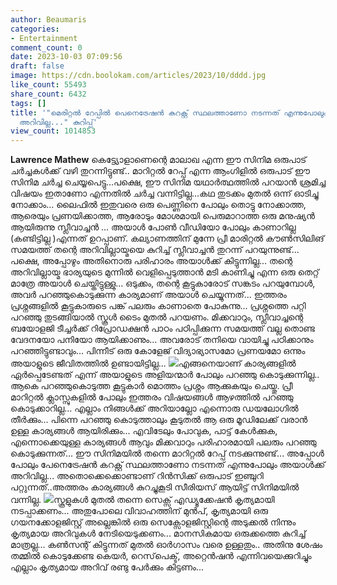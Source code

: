 ```yaml
---
author: Beaumaris
categories:
- Entertainment
comment_count: 0
date: 2023-10-03 07:09:56
draft: false
image: https://cdn.boolokam.com/articles/2023/10/dddd.jpg
like_count: 55493
share_count: 6432
tags: []
title: '"മെരിറ്റൽ റേപ്പിൽ പെനെട്രേഷൻ കറക്റ്റ് സ്ഥലത്താണോ നടന്നത് എന്നുപോലും അയാൾക്ക്
  അറിവില്ല..." കുറിപ്പ്'
view_count: 1014853
---
```


**Lawrence Mathew** കെട്ട്യോളാണെന്റെ മാലാഖ എന്ന ഈ സിനിമ ഒരുപാട് ചർച്ചകൾക്ക് വഴി തുറന്നിട്ടുണ്ട്.. മാറിറ്റൽ റേപ്പ് എന്ന ആംഗിളിൽ ഒരുപാട് ഈ സിനിമ ചർച്ച ചെയ്യപെട്ടു...പക്ഷെ, ഈ സിനിമ യഥാർത്ഥത്തിൽ പറയാൻ ശ്രമിച്ച വിഷയം ഇതാണോ എന്നതിൽ ചർച്ച വന്നിട്ടില്ല...കഥ തുടക്കം മുതൽ ഒന്ന് ഓടിച്ചു നോക്കാം... ലൈഫിൽ ഇതുവരെ ഒരു പെണ്ണിനെ പോലും തൊട്ടു നോക്കാത്ത, ആരെയും പ്രണയിക്കാത്ത, ആരോടും മോശമായി പെരുമാറാത്ത ഒരു മനുഷ്യൻ ആയിരുന്നു സ്ലീവാച്ചൻ ... അയാൾ പോൺ വീഡിയോ പോലും കാണാറില്ല (കണ്ടിട്ടില്ല )എന്നത് ഉറപ്പാണ്. കല്യാണത്തിന് മുന്നേ പ്രീ മാരിറ്റൽ കൗൺസിലിങ് സമയത്ത് തന്റെ അറിവില്ലായ്മയെ കുറിച്ച് സ്ലീവാച്ചൻ തുറന്ന് പറയുന്നുണ്ട്... പക്ഷെ, അപ്പോഴും അതിനൊരു പരിഹാരം അയാൾക്ക് കിട്ടുന്നില്ല... തന്റെ അറിവില്ലായ്മ ഭാര്യയുടെ മുന്നിൽ വെളിപ്പെടുത്താൻ മടി കാണിച്ചു എന്ന ഒരു തെറ്റ് മാത്രേ അയാൾ ചെയ്തിട്ടുള്ളു... ഒടുക്കം, തന്റെ കൂട്ടുകാരോട് സങ്കടം പറയുമ്പോൾ, അവർ പറഞ്ഞുകൊടുക്കുന്ന കാര്യമാണ് അയാൾ ചെയ്യുന്നത്... ഇത്തരം പ്രശ്നങ്ങളിൽ കൂട്ടുകാരുടെ പങ്ക് പലരും കാണാതെ പോകുന്നു... പ്രശ്നത്തെ പറ്റി പറഞ്ഞു തുടങ്ങിയാൽ സ്കൂൾ ടൈം മുതൽ പറയണം. മിക്കവാറും, സ്ലീവാച്ചന്റെ ബയോളജി ടീച്ചർക്ക് റിപ്രോഡക്ഷൻ പാഠം പഠിപ്പിക്കുന്ന സമയത്ത് വല്ല തൊണ്ട വേദനയോ പനിയോ ആയിക്കാണും... അവരോട് തനിയെ വായിച്ചു പഠിക്കാനും പറഞ്ഞിട്ടുണ്ടാവും... പിന്നീട് ഒരു കോളേജ് വിദ്യാഭ്യാസമോ പ്രണയമോ ഒന്നും അയാളുടെ ജീവിതത്തിൽ ഉണ്ടായിട്ടില്ല... ![](https://cdn.boolokam.com/articles/2023/10/dddd.jpg)എങ്ങനെയാണ് കാര്യങ്ങളിൽ ഏർപ്പെടേണ്ടത് എന്ന് അയാളുടെ അളിയന്മാർ പോലും പറഞ്ഞു കൊടുക്കുന്നില്ല.. ആകെ പറഞ്ഞുകൊടുത്ത കൂട്ടുകാർ മൊത്തം പ്രശ്നം ആക്കുകയും ചെയ്തു. പ്രീ മാറിറ്റൽ ക്ലാസ്സുകളിൽ പോലും ഇത്തരം വിഷയങ്ങൾ ആഴത്തിൽ പറഞ്ഞു കൊടുക്കാറില്ല... എല്ലാം നിങ്ങൾക്ക് അറിയാല്ലോ എന്നൊരു ഡയലോഗിൽ തീർക്കും... പിന്നെ പറഞ്ഞു കൊടുത്താലും കൂടുതൽ ആ ഒരു മൂഡിലേക്ക് വരാൻ ഉള്ള കാര്യങ്ങൾ ആയിരിക്കും... എവിടേലും പോവുക, പാട്ട് കേൾക്കുക, എന്നൊക്കെയുള്ള കാര്യങ്ങൾ ആവും മിക്കവാറും പരിഹാരമായി പലരും പറഞ്ഞു കൊടുക്കുന്നത്... ഈ സിനിമയിൽ തന്നെ മാറിറ്റൽ റേപ്പ് നടക്കുന്നുണ്ട്... അപ്പോൾ പോലും പേനെട്രേഷൻ കറക്റ്റ് സ്ഥലത്താണോ നടന്നത് എന്നുപോലും അയാൾക്ക് അറിവില്ല... അതൊക്കെക്കൊണ്ടാണ് റിൻസിക്ക് ഒരുപാട് ഇഞ്ചുറി പറ്റുന്നത്..അത്തരം കാര്യങ്ങൾ കുറച്ചുകൂടി സീരിയസ് ആയിട്ട് സിനിമയിൽ വന്നില്ല. ![](https://cdn.boolokam.com/articles/2023/10/gegegg.jpg)സ്കൂളുകൾ മുതൽ തന്നെ സെക്സ് എഡ്യൂക്കേഷൻ കൃത്യമായി നടപ്പാക്കണം... അതുപോലെ വിവാഹത്തിന് മുൻപ്, കൃത്യമായി ഒരു ഗയനക്കോളജിസ്റ്റ് അല്ലെങ്കിൽ ഒരു സെക്സോളജിസ്റ്റിന്റെ അടുക്കൽ നിന്നും കൃത്യമായ അറിവുകൾ നേടിയെടുക്കണം... മാനസികമായ ഒരുക്കത്തെ കുറിച്ച് മാത്രല്ല... കൺസന്റ് കിട്ടുന്നത് മുതൽ ഓർഗാസം വരെ ഉള്ളതും.. അതിനു ശേഷം തമ്മിൽ കൊടുക്കേണ്ട കെയർ, റെസ്‌പെക്ട്, അറ്റെൻഷൻ എന്നിവയെക്കുറിച്ചും എല്ലാം കൃത്യമായ അറിവ് രണ്ടു പേർക്കും കിട്ടണം...